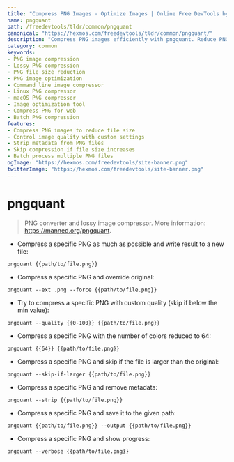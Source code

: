 ```yaml
---
title: "Compress PNG Images - Optimize Images | Online Free DevTools by Hexmos"
name: pngquant
path: /freedevtools/tldr/common/pngquant
canonical: "https://hexmos.com/freedevtools/tldr/common/pngquant/"
description: "Compress PNG images efficiently with pngquant. Reduce PNG file sizes using lossy compression and optimize images for the web. Free online tool, no registration required."
category: common
keywords:
- PNG image compression
- Lossy PNG compression
- PNG file size reduction
- PNG image optimization
- Command line image compressor
- Linux PNG compressor
- macOS PNG compressor
- Image optimization tool
- Compress PNG for web
- Batch PNG compression
features:
- Compress PNG images to reduce file size
- Control image quality with custom settings
- Strip metadata from PNG files
- Skip compression if file size increases
- Batch process multiple PNG files
ogImage: "https://hexmos.com/freedevtools/site-banner.png"
twitterImage: "https://hexmos.com/freedevtools/site-banner.png"
---
```


# pngquant

> PNG converter and lossy image compressor.
> More information: <https://manned.org/pngquant>.

- Compress a specific PNG as much as possible and write result to a new file:

`pngquant {{path/to/file.png}}`

- Compress a specific PNG and override original:

`pngquant --ext .png --force {{path/to/file.png}}`

- Try to compress a specific PNG with custom quality (skip if below the min value):

`pngquant --quality {{0-100}} {{path/to/file.png}}`

- Compress a specific PNG with the number of colors reduced to 64:

`pngquant {{64}} {{path/to/file.png}}`

- Compress a specific PNG and skip if the file is larger than the original:

`pngquant --skip-if-larger {{path/to/file.png}}`

- Compress a specific PNG and remove metadata:

`pngquant --strip {{path/to/file.png}}`

- Compress a specific PNG and save it to the given path:

`pngquant {{path/to/file.png}} --output {{path/to/file.png}}`

- Compress a specific PNG and show progress:

`pngquant --verbose {{path/to/file.png}}`
